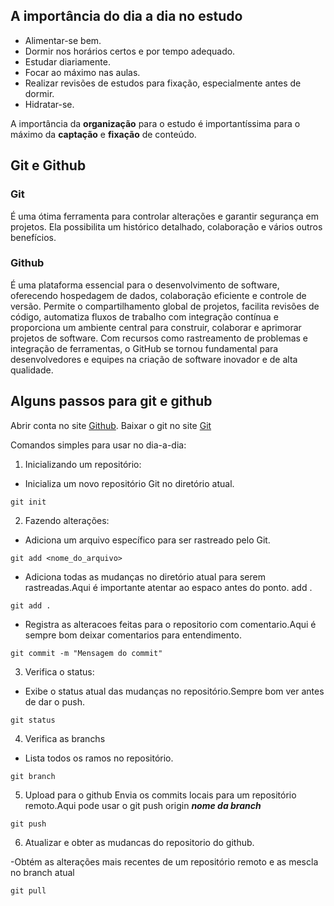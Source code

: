 ## A importância do dia a dia no estudo

- Alimentar-se bem.
- Dormir nos horários certos e por tempo adequado.
- Estudar diariamente.
- Focar ao máximo nas aulas.
- Realizar revisões de estudos para fixação, especialmente antes de dormir.
- Hidratar-se.


A importância da **organização** para o estudo é importantíssima para o máximo da **captação** e **fixação** de conteúdo.


## Git e Github

### Git

É uma ótima ferramenta para controlar alterações e garantir segurança em projetos. Ela possibilita um histórico detalhado, colaboração e vários outros benefícios.

### Github

É uma plataforma essencial para o desenvolvimento de software, oferecendo hospedagem de dados, colaboração eficiente e controle de versão. Permite o compartilhamento global de projetos, facilita revisões de código, automatiza fluxos de trabalho com integração contínua e proporciona um ambiente central para construir, colaborar e aprimorar projetos de software. Com recursos como rastreamento de problemas e integração de ferramentas, o GitHub se tornou fundamental para desenvolvedores e equipes na criação de software inovador e de alta qualidade.

## Alguns passos para git e github


Abrir conta no site [Github](https://github.com).
Baixar o git no site [Git](https://git-scm.com)

Comandos simples para usar no dia-a-dia:

1. Inicializando um repositório:
- Inicializa um novo repositório Git no diretório atual.

```
git init
```

2. Fazendo alterações:

- Adiciona um arquivo específico para ser rastreado pelo Git.

```
git add <nome_do_arquivo>
```
- Adiciona todas as mudanças no diretório atual para serem rastreadas.Aqui é importante atentar ao espaco antes do ponto. add .

```
git add .

```

- Registra as alteracoes feitas para o repositorio com comentario.Aqui é sempre bom deixar comentarios para entendimento.
```
git commit -m "Mensagem do commit"
```

3. Verifica o status:
- Exibe o status atual das mudanças no repositório.Sempre bom ver antes de dar o push.
```
git status
```
4. Verifica as branchs

- Lista todos os ramos no repositório.
```
git branch
```
5. Upload para o github
Envia os commits locais para um repositório remoto.Aqui pode usar o git push origin ***nome da branch***
```
git push
```
6. Atualizar e obter as mudancas do repositorio do github.

-Obtém as alterações mais recentes de um repositório remoto e as mescla no branch atual


```
git pull
```
